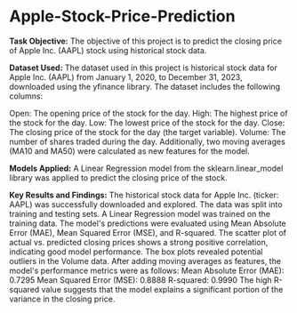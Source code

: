 # Apple-Stock-Price-Prediction
**Task Objective:**
The objective of this project is to predict the closing price of Apple Inc. (AAPL) stock using historical stock data.

**Dataset Used:**
The dataset used in this project is historical stock data for Apple Inc. (AAPL) from January 1, 2020, to December 31, 2023, downloaded using the yfinance library. The dataset includes the following columns:

Open: The opening price of the stock for the day.
High: The highest price of the stock for the day.
Low: The lowest price of the stock for the day.
Close: The closing price of the stock for the day (the target variable).
Volume: The number of shares traded during the day.
Additionally, two moving averages (MA10 and MA50) were calculated as new features for the model.

**Models Applied:**
A Linear Regression model from the sklearn.linear_model library was applied to predict the closing price of the stock.

**Key Results and Findings:**
The historical stock data for Apple Inc. (ticker: AAPL) was successfully downloaded and explored.
The data was split into training and testing sets.
A Linear Regression model was trained on the training data.
The model's predictions were evaluated using Mean Absolute Error (MAE), Mean Squared Error (MSE), and R-squared.
The scatter plot of actual vs. predicted closing prices shows a strong positive correlation, indicating good model performance.
The box plots revealed potential outliers in the Volume data.
After adding moving averages as features, the model's performance metrics were as follows:
Mean Absolute Error (MAE): 0.7295
Mean Squared Error (MSE): 0.8888
R-squared: 0.9990
The high R-squared value suggests that the model explains a significant portion of the variance in the closing price.
